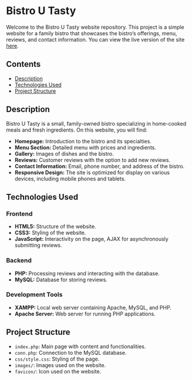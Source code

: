 # Bistro U Tasty

Welcome to the Bistro U Tasty website repository. This project is a simple website for a family bistro that showcases the bistro’s offerings, menu, reviews, and contact information. You can view the live version of the site [here](http://bistro.wz.cz:8080).

## Contents

- [Description](#description)
- [Technologies Used](#technologies-used)
- [Project Structure](#project-structure)

## Description

Bistro U Tasty is a small, family-owned bistro specializing in home-cooked meals and fresh ingredients. On this website, you will find:

- **Homepage:** Introduction to the bistro and its specialties.
- **Menu Section:** Detailed menu with prices and ingredients.
- **Gallery:** Images of dishes and the bistro.
- **Reviews:** Customer reviews with the option to add new reviews.
- **Contact Information:** Email, phone number, and address of the bistro.
- **Responsive Design:** The site is optimized for display on various devices, including mobile phones and tablets.

## Technologies Used

### Frontend

- **HTML5:** Structure of the website.
- **CSS3:** Styling of the website.
- **JavaScript:** Interactivity on the page, AJAX for asynchronously submitting reviews.

### Backend

- **PHP:** Processing reviews and interacting with the database.
- **MySQL:** Database for storing reviews.

### Development Tools

- **XAMPP:** Local web server containing Apache, MySQL, and PHP.
- **Apache Server:** Web server for running PHP applications.

## Project Structure

- `index.php`: Main page with content and functionalities.
- `conn.php`: Connection to the MySQL database.
- `css/style.css`: Styling of the page.
- `images/`: Images used on the website.
- `favicon/`: Icon used on the website.

